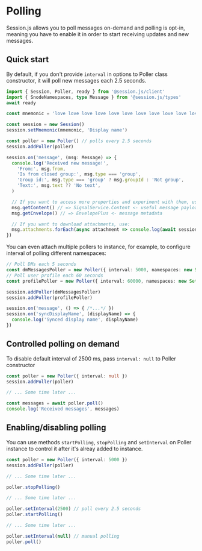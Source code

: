 # Polling

Session.js allows you to poll messages on-demand and polling is opt-in, meaning you have to enable it in order to start receiving updates and new messages.

## Quick start

By default, if you don't provide `interval` in options to Poller class constructor, it will poll new messages each 2.5 seconds.

```ts
import { Session, Poller, ready } from '@session.js/client'
import { SnodeNamespaces, type Message } from '@session.js/types'
await ready

const mnemonic = 'love love love love love love love love love love love love love'

const session = new Session()
session.setMnemonic(mnemonic, 'Display name')

const poller = new Poller() // polls every 2.5 seconds
session.addPoller(poller)

session.on('message', (msg: Message) => {
  console.log('Received new message!', 
    'From:', msg.from,
    'Is from closed group:', msg.type === 'group',
    'Group id:', msg.type === 'group' ? msg.groupId : 'Not group',
    'Text:', msg.text ?? 'No text',
  )

  // If you want to access more properties and experiment with them, use getEnvelope and getContent
  msg.getContent() // => SignalService.Content <- useful message payload
  msg.getCnvelope() // => EnvelopePlus <- message metadata

  // If you want to download attachments, use:
  msg.attachments.forEach(async attachment => console.log(await session.getFile(attachment)))
})
```

You can even attach multiple pollers to instance, for example, to configure interval of polling different namespaces:

```ts
// Poll DMs each 5 seconds
const dmMessagesPoller = new Poller({ interval: 5000, namespaces: new Set([SnodeNamespaces.UserMessages]) })
// Poll user profile each 60 seconds
const profilePoller = new Poller({ interval: 60000, namespaces: new Set([SnodeNamespaces.UserProfile]) })

session.addPoller(dmMessagesPoller)
session.addPoller(profilePoller)

session.on('message', () => { /*...*/ })
session.on('syncDisplayName', (displayName) => {
  console.log('Synced display name', displayName)
})
```

## Controlled polling on demand

To disable default interval of 2500 ms, pass `interval: null` to Poller constructor

```ts
const poller = new Poller({ interval: null })
session.addPoller(poller)

// ... Some time later ...

const messages = await poller.poll()
console.log('Received messages', messages)
```

## Enabling/disabling polling

You can use methods `startPolling`, `stopPolling` and `setInterval` on Poller instance to control it after it's alreay added to instance.

```ts
const poller = new Poller({ interval: 5000 })
session.addPoller(poller)

// ... Some time later ...

poller.stopPolling()

// ... Some time later ...

poller.setInterval(2500) // poll every 2.5 seconds
poller.startPolling()

// ... Some time later ...

poller.setInterval(null) // manual polling
poller.poll()
```